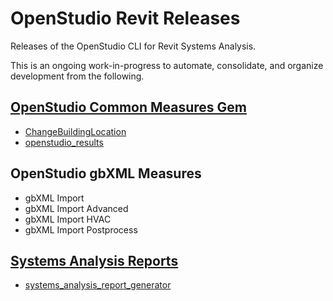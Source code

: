 # OpenStudio Revit Releases

Releases of the OpenStudio CLI for Revit Systems Analysis. 

This is an ongoing work-in-progress to automate, consolidate, and organize development from the following.

## [OpenStudio Common Measures Gem](https://github.com/NREL/openstudio-common-measures-gem)

- [ChangeBuildingLocation](https://github.com/NREL/openstudio-common-measures-gem/tree/develop/lib/measures/ChangeBuildingLocation)
- [openstudio_results](https://github.com/NREL/openstudio-common-measures-gem/tree/develop/lib/measures/openstudio_results)

## OpenStudio gbXML Measures

- gbXML Import
- gbXML Import Advanced
- gbXML Import HVAC
- gbXML Import Postprocess

## [Systems Analysis Reports](https://github.com/NREL/SystemsAnalysisReports/)

- [systems_analysis_report_generator](https://github.com/NREL/SystemsAnalysisReports/tree/main/measure/systems_analysis_report_generator)
